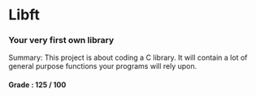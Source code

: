 # Libft
### Your very first own library

Summary:
This project is about coding a C library.
It will contain a lot of general purpose functions your programs will rely upon.

#### Grade : 125 / 100
